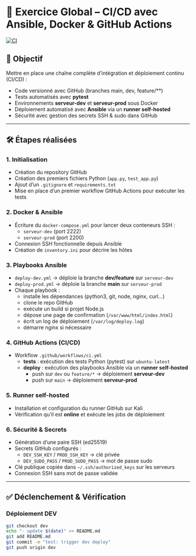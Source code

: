 # 🚀 Exercice Global – CI/CD avec Ansible, Docker & GitHub Actions

[![CI](https://github.com/Krynclv/aws-exo5/actions/workflows/ci.yml/badge.svg?branch=main)](https://github.com/Krynclv/aws-exo5/actions/workflows/ci.yml)

## 📌 Objectif
Mettre en place une chaîne complète d’intégration et déploiement continu (CI/CD) :
- Code versionné avec GitHub (branches main, dev, feature/**)
- Tests automatisés avec **pytest**
- Environnements **serveur-dev** et **serveur-prod** sous Docker
- Déploiement automatisé avec **Ansible** via un **runner self-hosted**
- Sécurité avec gestion des secrets SSH & sudo dans GitHub

---

## 🛠️ Étapes réalisées

### 1. Initialisation
- Création du repository GitHub
- Création des premiers fichiers Python (`app.py`, `test_app.py`)
- Ajout d’un `.gitignore` et `requirements.txt`
- Mise en place d’un premier workflow GitHub Actions pour exécuter les tests

### 2. Docker & Ansible
- Écriture du `docker-compose.yml` pour lancer deux conteneurs SSH :
  - `serveur-dev` (port 2222)
  - `serveur-prod` (port 2200)
- Connexion SSH fonctionnelle depuis Ansible
- Création de `inventory.ini` pour décrire les hôtes

### 3. Playbooks Ansible
- `deploy-dev.yml` → déploie la branche **dev/feature** sur `serveur-dev`
- `deploy-prod.yml` → déploie la branche **main** sur `serveur-prod`
- Chaque playbook :
  - installe les dépendances (python3, git, node, nginx, curl…)
  - clone le repo GitHub
  - exécute un build si projet Node.js
  - dépose une page de confirmation (`/var/www/html/index.html`)
  - écrit un log de déploiement (`/var/log/deploy.log`)
  - démarre nginx si nécessaire

### 4. GitHub Actions (CI/CD)
- Workflow `.github/workflows/ci.yml`
  - **tests** : exécution des tests Python (pytest) sur `ubuntu-latest`
  - **deploy** : exécution des playbooks Ansible via un **runner self-hosted**
    - push sur `dev` ou `feature/*` → déploiement **serveur-dev**
    - push sur `main` → déploiement **serveur-prod**

### 5. Runner self-hosted
- Installation et configuration du runner GitHub sur Kali
- Vérification qu’il est **online** et exécute les jobs de déploiement

### 6. Sécurité & Secrets
- Génération d’une paire SSH (ed25519)
- Secrets GitHub configurés :
  - `DEV_SSH_KEY` / `PROD_SSH_KEY` → clé privée
  - `DEV_SUDO_PASS` / `PROD_SUDO_PASS` → mot de passe sudo
- Clé publique copiée dans `~/.ssh/authorized_keys` sur les serveurs
- Connexion SSH sans mot de passe validée

---

## ✅ Déclenchement & Vérification

### Déploiement DEV
```bash
git checkout dev
echo "- update $(date)" >> README.md
git add README.md
git commit -m "test: trigger dev deploy"
git push origin dev
